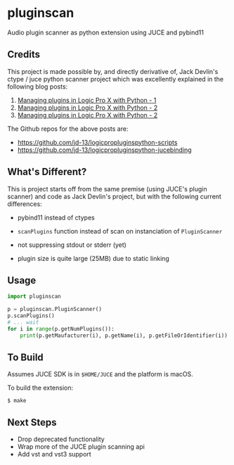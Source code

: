 # pluginscan

Audio plugin scanner as python extension using JUCE and pybind11


## Credits

This project is made possible by, and directly derivative of, Jack Devlin's ctype / juce python scanner project which was excellently explained in the following blog posts:

1. [Managing plugins in Logic Pro X with Python - 1](https://jdevlin.me/blog/2019-10-25-logicpropluginspython-1)
2. [Managing plugins in Logic Pro X with Python - 2](https://jdevlin.me/blog/2019-11-28-logicpropluginspython-2)
3. [Managing plugins in Logic Pro X with Python - 2](https://jdevlin.me/blog/2019-12-11-logicpropluginspython-3)

The Github repos for the above posts are:
- <https://github.com/jd-13/logicpropluginspython-scripts>
- <https://github.com/jd-13/logicpropluginspython-jucebinding>


## What's Different?

This is project starts off from the same premise (using JUCE's plugin scanner) and code as Jack Devlin's project, but with the following current differences:

- pybind11 instead of ctypes

- `scanPlugins` function instead of scan on instanciation of `PluginScanner`

- not suppressing stdout or stderr (yet)

- plugin size is quite large (25MB) due to static linking


## Usage

```python
import pluginscan

p = pluginscan.PluginScanner()
p.scanPlugins()
# ... wait
for i in range(p.getNumPlugins()):
	print(p.getMaufacturer(i), p.getName(i), p.getFileOrIdentifier(i))

```

## To Build

Assumes JUCE SDK is in `$HOME/JUCE` and the platform is macOS.

To build the extension:

```
$ make

```

## Next Steps

- Drop deprecated functionality
- Wrap more of the JUCE plugin scanning api
- Add vst and vst3 support

